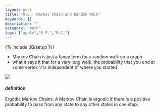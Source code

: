 ```yaml
---
layout: post
title: "M.C.: Markov Chain and Random Walk"
keywords: []
description: ""
category: "math"
tags: ["apply","S.P.","M.C."]
---
```

{% include JB/setup %}

+ Markov Chain is just a fancy term for a random walk on a graph
+ what it says it that for a very long walk, the probability that you end at
  some vertex *V* is independent of where you started

<img src="{{IMAGE_PATH}}/Markov-Chain.png" height="" width="" />

#### definition
Ergodic Markov Chains: A Markov Chain is ergodic if there is a positive probability to pass from any state to any other states in one step.
